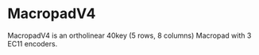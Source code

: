 # MacropadV4
 MacropadV4 is an ortholinear 40key (5 rows, 8 columns) Macropad with 3 EC11 encoders.
